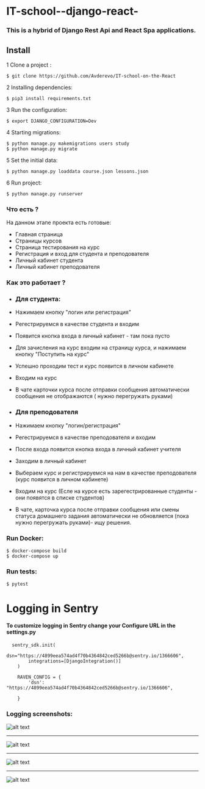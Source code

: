 # IT-school--django-react-

### This is a hybrid of Django Rest Api and React Spa applications.

## Install

1 Clone a project :
 ```
 $ git clone https://github.com/Avderevo/IT-school-on-the-React
  ```

2 Installing dependencies:
 ```
 $ pip3 install requirements.txt 
  ```

3 Run the configuration:
 ```
 $ export DJANGO_CONFIGURATION=Dev
 ```
 
4 Starting migrations:
```
$ python manage.py makemigrations users study
$ python manage.py migrate
```
 
5 Set the initial data:
```
$ python manage.py loaddata course.json lessons.json

``` 

6 Run project:
```
$ python manage.py runserver
```

### Что есть ?

На данном этапе проекта есть готовые:

- Главная страница
- Страницы курсов
- Страница тестирования на курс
- Регистрация и вход для студента и преподователя
- Личный кабинет студента
- Личный кабинет преподователя


### Как это работает ?

- ### Для студента:
 - Нажимаем кнопку "логин или регистрация"
 - Регестрируемся в качестве студента и входим
 - Появится кнопка входа в личный кабинет - там пока пусто
 - Для зачисления на курс входим на страницу курса, и нажимаем кнопку "Поступить на курс"
 - Успешно проходим тест и курс появится в личном кабинете
 - Входим на курс
 - В чате карточки курса после отправки сообщения автоматически сообщения не отображаются ( нужно перегружать руками)


- ### Для преподователя
- Нажимаем кнопку "логин/регистрация"
- Регестрируемся в качестве преподователя и входим
- После входа появится кнопка входа в личный кабинет учителя
- Заходим в личный кабинет
- Выбераем курс и регистрируемся на нам в качестве преподователя (курс появится в личном кабинете)
- Входим на курс (Есле на курсе есть зарегестрированные студенты - они появятся в списке студентов)
- В чате, карточка курса после отправки сообщения или смены статуса домашнего задания  автоматически не обновляется (пока нужно перегружать руками)- ищу решения.


### Run Docker:
```
$ docker-compose build
$ docker-compose up

```


### Run tests:

```
$ pytest

```

# Logging in Sentry

#### To customize logging in Sentry change your Configure URL in the  settings.py

```
  sentry_sdk.init(
        dsn="https://4899eea574ad4f70b4364842ced5266b@sentry.io/1366606",
        integrations=[DjangoIntegration()]
    )

    RAVEN_CONFIG = {
        'dsn': "https://4899eea574ad4f70b4364842ced5266b@sentry.io/1366606",

    }

```

### Logging screenshots:

![alt text](https://github.com/Avderevo/IT-school--django-react-/blob/master/img/1.png)

<hr>

![alt text](https://github.com/Avderevo/IT-school--django-react-/blob/master/img/2.png)

<hr>

![alt text](https://github.com/Avderevo/IT-school--django-react-/blob/master/img/3.png)

<hr>

![alt text](https://github.com/Avderevo/IT-school--django-react-/blob/master/img/4.png)